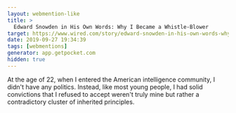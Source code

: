 ```yaml
---
layout: webmention-like
title: >
  Edward Snowden in His Own Words: Why I Became a Whistle-Blower
target: https://www.wired.com/story/edward-snowden-in-his-own-words-why-i-became-a-whistle-blower/
date: 2019-09-27 19:34:39
tags: [webmentions]
generator: app.getpocket.com
hidden: true
---
```


At the age of 22, when I entered the American intelligence community, I didn't have any politics. Instead, like most young people, I had solid convictions that I refused to accept weren't truly mine but rather a contradictory cluster of inherited principles.
